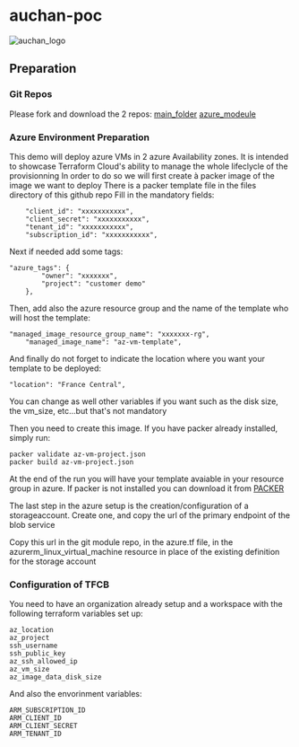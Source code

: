 # auchan-poc

![auchan_logo](https://github.com/jpapazian2000/auchan-poc/tree/a5eb628d525680dc4d76576576dda442b0994f14/images/auchan.gif)

## Preparation

### Git Repos
Please fork and download the 2 repos:
[main_folder](https://github.com/jpapazian2000/az-vm-deployment)
[azure_modeule](https://github.com/jpapazian2000/terraform-azurerm-jpapazian-az-vm)

### Azure Environment Preparation
This demo will deploy azure VMs in 2 azure Availability zones.
It is intended to showcase Terraform Cloud's ability to manage the whole lifeclycle of the provisionning
In order to do so we will first create à packer image of the image we want to deploy
There is a packer template file in the files directory of this github repo
Fill in the mandatory fields:
```
    "client_id": "xxxxxxxxxxx",
    "client_secret": "xxxxxxxxxxx",
    "tenant_id": "xxxxxxxxxxx",
    "subscription_id": "xxxxxxxxxxx",
```
Next if needed add some tags:
```
"azure_tags": {
        "owner": "xxxxxxx",
        "project": "customer demo"
    },
```
Then, add also the azure resource group and the name of the template who will host the template:
```
"managed_image_resource_group_name": "xxxxxxx-rg",
    "managed_image_name": "az-vm-template",
```

And finally do not forget to indicate the location where you want your template to be deployed:
```
"location": "France Central",
```
You can change as well other variables if you want such as the disk size, the vm_size, etc...but that's not mandatory

Then you need to create this image.
If you have packer already installed, simply run:
```
packer validate az-vm-project.json
packer build az-vm-project.json
```
At the end of the run you will have your template avaiable in your resource group in azure.
If packer is not installed you can download it from [PACKER](https://www.packer.io/downloads)

The last step in the azure setup is the creation/configuration of a storageaccount.
Create one, and copy the url of the primary endpoint of the blob service

Copy this url in the git module repo, in the azure.tf file, in the azurerm_linux_virtual_machine resource in place of the existing definition for the storage account

### Configuration of TFCB

You need to have an organization already setup and a workspace with the following terraform variables set up:
```
az_location
az_project
ssh_username
ssh_public_key
az_ssh_allowed_ip
az_vm_size
az_image_data_disk_size
```
And also the envorinment variables:
```
ARM_SUBSCRIPTION_ID
ARM_CLIENT_ID
ARM_CLIENT_SECRET
ARM_TENANT_ID
````


